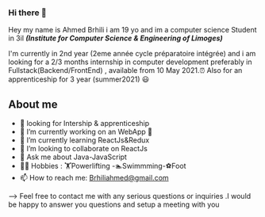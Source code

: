 ### Hi there 👋
Hey my name is Ahmed Brhili i am 19 yo and im a computer science Student in 3il **_(Institute for Computer Science & Engineering of Limoges)_**

I'm currently in 2nd year (2eme année cycle préparatoire intégrée) and i am looking for a 2/3 months internship in computer development preferably in Fullstack(Backend/FrontEnd) , available from 10 May 2021.⏰
Also for an apprenticeship for 3 year (summer2021) 😃


## About me 
- 💼 looking for  Intership & apprenticeship 
- 🔭 I’m currently working on an WebApp 🤫
- 🌱 I’m currently learning ReactJs&Redux
- 👯 I’m looking to collaborate on ReactJs
- 💬 Ask me about Java-JavaScript
- 💪🏼 Hobbies : 🏋️Powerlifting -🏊‍Swimmming-⚽Foot
- 📫 How to reach me: Brhiliahmed@gmail.com

--> Feel free to contact me with any serious questions or inquiries .I would be happy to answer you questions and setup a meeting with you

